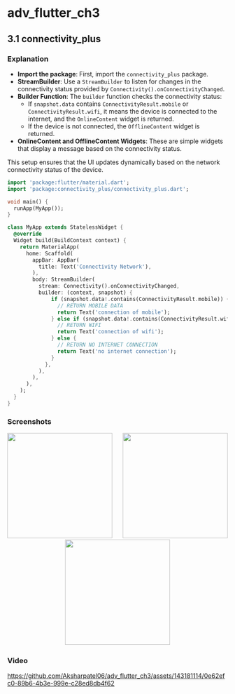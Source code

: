 # adv_flutter_ch3

##  3.1 connectivity_plus

### Explanation
- **Import the package**: First, import the `connectivity_plus` package.
- **StreamBuilder**: Use a `StreamBuilder` to listen for changes in the connectivity status provided by `Connectivity().onConnectivityChanged`.
- **Builder Function**: The `builder` function checks the connectivity status:
  - If `snapshot.data` contains `ConnectivityResult.mobile` or `ConnectivityResult.wifi`, it means the device is connected to the internet, and the `OnlineContent` widget is returned.
  - If the device is not connected, the `OfflineContent` widget is returned.
- **OnlineContent and OfflineContent Widgets**: These are simple widgets that display a message based on the connectivity status.

This setup ensures that the UI updates dynamically based on the network connectivity status of the device.


```dart
import 'package:flutter/material.dart';
import 'package:connectivity_plus/connectivity_plus.dart';

void main() {
  runApp(MyApp());
}

class MyApp extends StatelessWidget {
  @override
  Widget build(BuildContext context) {
    return MaterialApp(
      home: Scaffold(
        appBar: AppBar(
          title: Text('Connectivity Network'),
        ),
        body: StreamBuilder(
          stream: Connectivity().onConnectivityChanged,
          builder: (context, snapshot) {
              if (snapshot.data!.contains(ConnectivityResult.mobile)) {
                // RETURN MOBILE DATA
                return Text('connection of mobile');
              } else if (snapshot.data!.contains(ConnectivityResult.wifi)) {
                // RETURN WIFI
                return Text('connection of wifi');
              } else {  
                // RETURN NO INTERNET CONNECTION
                return Text('no internet connection');
              }
            },
          ),
        ),
      ),
    );
  }
}
```

### Screenshots

<div align="center">
  <img src= "https://github.com/Aksharpatel06/adv_flutter_ch3/assets/143181114/b7b0d9c6-bb5a-42a5-b25f-d1dec3b830ad"  width = 240> &nbsp;&nbsp;&nbsp;&nbsp;
  <img src= "https://github.com/Aksharpatel06/adv_flutter_ch3/assets/143181114/45e4b4bc-9dd6-4e9d-ba46-acf69a49fd63" width = 240> &nbsp;&nbsp;&nbsp;&nbsp;
  <img src= "https://github.com/Aksharpatel06/adv_flutter_ch3/assets/143181114/432d7e5c-0871-471c-bf92-3ecb3b59c7c0" width = 240> &nbsp;&nbsp;&nbsp;&nbsp;
</div>

### Video 

https://github.com/Aksharpatel06/adv_flutter_ch3/assets/143181114/0e62efc0-89b6-4b3e-999e-c28ed8db4f62
